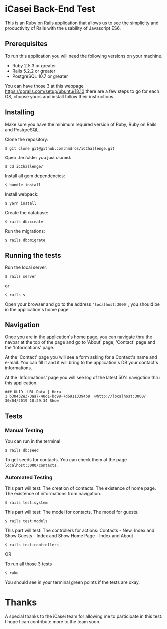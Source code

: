 # iCasei Back-End Test

This is an Ruby on Rails application that allows us to see the simplicity and productivity of Rails with the usability of Javascript ES6.

## Prerequisites

To run this application you will need the following versions on your machine.

- Ruby 2.5.3 or greater
- Rails 5.2.2 or greater
- PostgreSQL 10.7 or greater

You can have those 3 at this webpage https://gorails.com/setup/ubuntu/18.10 there are a few steps to go for each OS, choose yours and install follow their instructions.

## Installing

Make sure you have the minimum required version of Ruby, Ruby on Rails and PostgreSQL.

Clone the repository:
```
$ git clone git@github.com:hmdros/iCChallenge.git
```
Open the folder you just cloned:
```
$ cd iCChallenge/
```
Install all gem dependencies:
```
$ bundle install
```
Install webpack:

```
$ yarn install
```

Create the database:
```
$ rails db:create
```
Run the migrations:
```
$ rails db:migrate
```
## Running the tests

Run the local server:
```
$ rails server
```
or
```
$ rails s
```
Open your browser and go to the address ```'localhost:3000'```, you should be in the application's home page.


## Navigation

Once you are in the application's home page, you can navigate thru the navbar at the top of the page and go to 'About' page, 'Contact' page and the 'Informations' page.

At the 'Contact' page you will see a form asking for a Contact's name and e-mail. You can fill it and it will bring to the application's DB your contact's informations.

At the 'Informations' page you will see log of the latest 50's navigotion thru this application.

```
### UUID  URL Data | Hora
1 b30432e3-3aa7-48d1-bc98-7d69113394b8  @http://localhost:3000/ 30/04/2019 10:29:34 Show
```


## Tests

### Manual Testing

You can run in the terminal

```
$ rails db:seed
```
To get seeds for contacts. You can check them at the page ```localhost:3000/contacts```.


### Automated Testing

This part will test:
The creation of contacts.
The existence of home page.
The existence of informations from navigation.

```
$ rails test:system
```

This part will test:
The model for contacts.
The model for guests.

```
$ rails test:models
```

This part will test:
The controllers for actions:
Contacts - New, Index and Show
Guests - Index and Show
Home Page - Index and About

```
$ rails test:controllers
```


OR

To run all those 3 tests

```
$ rake
```


You should see in your terminal green points if the tests are okay.


# Thanks

A special thanks to the iCasei team for allowing me to participate in this test. I hope I can contribute more to the team soon.
